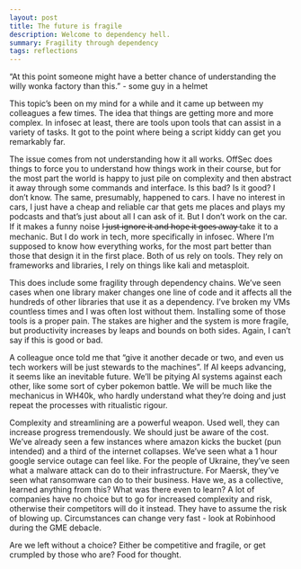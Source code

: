 ```yaml
---
layout: post
title: The future is fragile
description: Welcome to dependency hell.
summary: Fragility through dependency
tags: reflections
---
```


“At this point someone might have a better chance of understanding the willy wonka factory than this.” - some guy in a helmet

This topic’s been on my mind for a while and it came up between my colleagues a few times. The idea that things are getting more and more complex. In infosec at least, there are tools upon tools that can assist in a variety of tasks. It got to the point where being a script kiddy can get you remarkably far. 

The issue comes from not understanding how it all works. OffSec does things to force you to understand how things work in their course, but for the most part the world is happy to just pile on complexity and then abstract it away through some commands and interface. Is this bad? Is it good? I don’t know. The same, presumably, happened to cars. I have no interest in cars, I just have a cheap and reliable car that gets me places and plays my podcasts and that’s just about all I can ask of it. But I don’t work on the car. If it makes a funny noise I  ̶j̶u̶s̶t̶ ̶i̶g̶n̶o̶r̶e̶ ̶i̶t̶ ̶a̶n̶d̶ ̶h̶o̶p̶e̶ ̶i̶t̶ ̶g̶o̶e̶s̶ ̶a̶w̶a̶y̶  take it to a mechanic. But I do work in tech, more specifically in infosec. Where I’m supposed to know how everything works, for the most part better than those that design it in the first place. Both of us rely on tools. They rely on frameworks and libraries, I rely on things like kali and metasploit. 

This does include some fragility through dependency chains. We’ve seen cases when one library maker changes one line of code and it affects all the hundreds of other libraries that use it as a dependency. I’ve broken my VMs countless times and I was often lost without them. Installing some of those tools is a proper pain. The stakes are higher and the system is more fragile, but productivity increases by leaps and bounds on both sides. Again, I can’t say if this is good or bad.

A colleague once told me that “give it another decade or two, and even us tech workers will be just stewards to the machines”. If AI keeps advancing, it seems like an inevitable future. We’ll be pitying AI systems against each other, like some sort of cyber pokemon battle. We will be much like the mechanicus in WH40k, who hardly understand what they’re doing and just repeat the processes with ritualistic rigour. 

Complexity and streamlining are a powerful weapon. Used well, they can increase progress tremendously. We should just be aware of the cost. We’ve already seen a few instances where amazon kicks the bucket (pun intended) and a third of the internet collapses. We’ve seen what a 1 hour google service outage can feel like. For the people of Ukraine, they’ve seen what a malware attack can do to their infrastructure. For Maersk, they’ve seen what ransomware can do to their business. Have we, as a collective, learned anything from this? What was there even to learn? A lot of companies have no choice but to go for increased complexity and risk, otherwise their competitors will do it instead. They have to assume the risk of blowing up. Circumstances can change very fast - look at Robinhood during the GME debacle. 

Are we left without a choice? Either be competitive and fragile, or get crumpled by those who are? Food for thought. 
